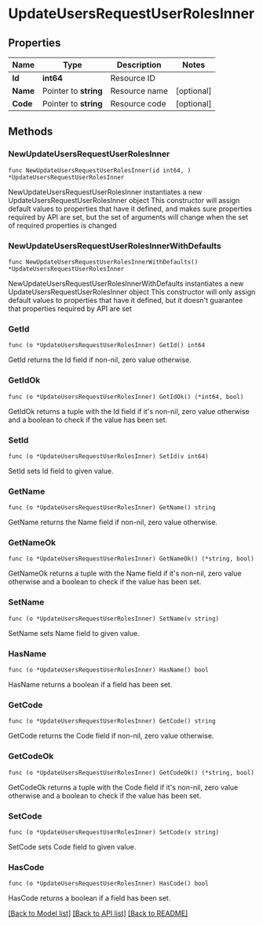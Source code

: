 # UpdateUsersRequestUserRolesInner

## Properties

Name | Type | Description | Notes
------------ | ------------- | ------------- | -------------
**Id** | **int64** | Resource ID | 
**Name** | Pointer to **string** | Resource name | [optional] 
**Code** | Pointer to **string** | Resource code | [optional] 

## Methods

### NewUpdateUsersRequestUserRolesInner

`func NewUpdateUsersRequestUserRolesInner(id int64, ) *UpdateUsersRequestUserRolesInner`

NewUpdateUsersRequestUserRolesInner instantiates a new UpdateUsersRequestUserRolesInner object
This constructor will assign default values to properties that have it defined,
and makes sure properties required by API are set, but the set of arguments
will change when the set of required properties is changed

### NewUpdateUsersRequestUserRolesInnerWithDefaults

`func NewUpdateUsersRequestUserRolesInnerWithDefaults() *UpdateUsersRequestUserRolesInner`

NewUpdateUsersRequestUserRolesInnerWithDefaults instantiates a new UpdateUsersRequestUserRolesInner object
This constructor will only assign default values to properties that have it defined,
but it doesn't guarantee that properties required by API are set

### GetId

`func (o *UpdateUsersRequestUserRolesInner) GetId() int64`

GetId returns the Id field if non-nil, zero value otherwise.

### GetIdOk

`func (o *UpdateUsersRequestUserRolesInner) GetIdOk() (*int64, bool)`

GetIdOk returns a tuple with the Id field if it's non-nil, zero value otherwise
and a boolean to check if the value has been set.

### SetId

`func (o *UpdateUsersRequestUserRolesInner) SetId(v int64)`

SetId sets Id field to given value.


### GetName

`func (o *UpdateUsersRequestUserRolesInner) GetName() string`

GetName returns the Name field if non-nil, zero value otherwise.

### GetNameOk

`func (o *UpdateUsersRequestUserRolesInner) GetNameOk() (*string, bool)`

GetNameOk returns a tuple with the Name field if it's non-nil, zero value otherwise
and a boolean to check if the value has been set.

### SetName

`func (o *UpdateUsersRequestUserRolesInner) SetName(v string)`

SetName sets Name field to given value.

### HasName

`func (o *UpdateUsersRequestUserRolesInner) HasName() bool`

HasName returns a boolean if a field has been set.

### GetCode

`func (o *UpdateUsersRequestUserRolesInner) GetCode() string`

GetCode returns the Code field if non-nil, zero value otherwise.

### GetCodeOk

`func (o *UpdateUsersRequestUserRolesInner) GetCodeOk() (*string, bool)`

GetCodeOk returns a tuple with the Code field if it's non-nil, zero value otherwise
and a boolean to check if the value has been set.

### SetCode

`func (o *UpdateUsersRequestUserRolesInner) SetCode(v string)`

SetCode sets Code field to given value.

### HasCode

`func (o *UpdateUsersRequestUserRolesInner) HasCode() bool`

HasCode returns a boolean if a field has been set.


[[Back to Model list]](../README.md#documentation-for-models) [[Back to API list]](../README.md#documentation-for-api-endpoints) [[Back to README]](../README.md)


